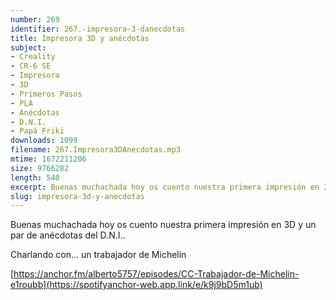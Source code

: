 ```yaml
---
number: 269
identifier: 267.-impresora-3-danecdotas
title: Impresora 3D y anécdotas
subject:
- Creality
- CR-6 SE
- Impresora
- 3D
- Primeros Pasos
- PLA
- Anécdotas
- D.N.I.
- Papá Friki
downloads: 1099
filename: 267.Impresora3DAnecdotas.mp3
mtime: 1672211206
size: 9766282
length: 540
excerpt: Buenas muchachada hoy os cuento nuestra primera impresión en 3D y un par de anécdotas del D.N.I.
slug: impresora-3d-y-anecdotas
---
```

Buenas muchachada hoy os cuento nuestra primera impresión en 3D y un par de anécdotas del D.N.I..

Charlando con... un trabajador de Michelin

[https://anchor.fm/alberto5757/episodes/CC-Trabajador-de-Michelin-e1roubb](https://spotifyanchor-web.app.link/e/k9j9bD5m1ub)